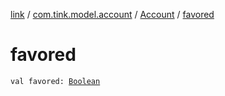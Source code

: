 [link](../../index.md) / [com.tink.model.account](../index.md) / [Account](index.md) / [favored](./favored.md)

# favored

`val favored: `[`Boolean`](https://kotlinlang.org/api/latest/jvm/stdlib/kotlin/-boolean/index.html)